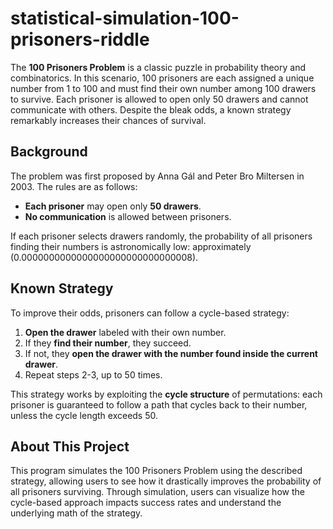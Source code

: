 # statistical-simulation-100-prisoners-riddle

The **100 Prisoners Problem** is a classic puzzle in probability theory and combinatorics. In this scenario, 100 prisoners are each assigned a unique number from 1 to 100 and must find their own number among 100 drawers to survive. Each prisoner is allowed to open only 50 drawers and cannot communicate with others. Despite the bleak odds, a known strategy remarkably increases their chances of survival.

## Background

The problem was first proposed by Anna Gál and Peter Bro Miltersen in 2003. The rules are as follows:
- **Each prisoner** may open only **50 drawers**.
- **No communication** is allowed between prisoners.

If each prisoner selects drawers randomly, the probability of all prisoners finding their numbers is astronomically low: approximately \(0.0000000000000000000000000000008\).

## Known Strategy

To improve their odds, prisoners can follow a cycle-based strategy:
1. **Open the drawer** labeled with their own number.
2. If they **find their number**, they succeed.
3. If not, they **open the drawer with the number found inside the current drawer**.
4. Repeat steps 2-3, up to 50 times.

This strategy works by exploiting the **cycle structure** of permutations: each prisoner is guaranteed to follow a path that cycles back to their number, unless the cycle length exceeds 50.

## About This Project

This program simulates the 100 Prisoners Problem using the described strategy, allowing users to see how it drastically improves the probability of all prisoners surviving. Through simulation, users can visualize how the cycle-based approach impacts success rates and understand the underlying math of the strategy.
